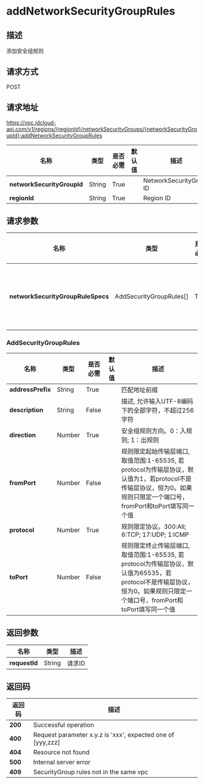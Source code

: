 # addNetworkSecurityGroupRules


## 描述
添加安全组规则

## 请求方式
POST

## 请求地址
https://vpc.jdcloud-api.com/v1/regions/{regionId}/networkSecurityGroups/{networkSecurityGroupId}:addNetworkSecurityGroupRules

|名称|类型|是否必需|默认值|描述|
|---|---|---|---|---|
|**networkSecurityGroupId**|String|True| |NetworkSecurityGroup ID|
|**regionId**|String|True| |Region ID|

## 请求参数
|名称|类型|是否必需|默认值|描述|
|---|---|---|---|---|
|**networkSecurityGroupRuleSpecs**|AddSecurityGroupRules[]|True| |安全组规则信息|

### AddSecurityGroupRules
|名称|类型|是否必需|默认值|描述|
|---|---|---|---|---|
|**addressPrefix**|String|True| |匹配地址前缀|
|**description**|String|False| |描述,​ 允许输入UTF-8编码下的全部字符，不超过256字符|
|**direction**|Number|True| |安全组规则方向。0：入规则; 1：出规则|
|**fromPort**|Number|False| |规则限定起始传输层端口, 取值范围:1-65535, 若protocol为传输层协议，默认值为1，若protocol不是传输层协议，恒为0。如果规则只限定一个端口号，fromPort和toPort填写同一个值|
|**protocol**|Number|True| |规则限定协议。300:All; 6:TCP; 17:UDP; 1:ICMP|
|**toPort**|Number|False| |规则限定终止传输层端口, 取值范围:1-65535, 若protocol为传输层协议，默认值为65535，若protocol不是传输层协议，恒为0。如果规则只限定一个端口号，fromPort和toPort填写同一个值|

## 返回参数
|名称|类型|描述|
|---|---|---|
|**requestId**|String|请求ID|



## 返回码
|返回码|描述|
|---|---|
|**200**|Successful operation|
|**400**|Request parameter x.y.z is 'xxx', expected one of [yyy,zzz]|
|**404**|Resource not found|
|**500**|Internal server error|
|**409**|SecurityGroup rules not in the same vpc|

